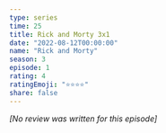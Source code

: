 ```yaml
---
type: series
time: 25
title: Rick and Morty 3x1
date: "2022-08-12T00:00:00"
name: "Rick and Morty"
season: 3
episode: 1
rating: 4
ratingEmoji: "⭐️⭐️⭐️⭐️"
share: false
---
```


_[No review was written for this episode]_
